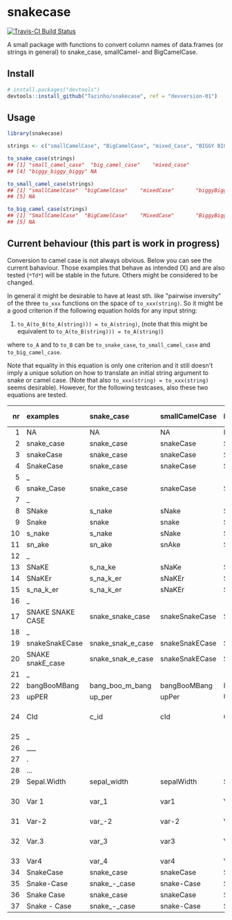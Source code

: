 snakecase
================

[![Travis-CI Build Status](https://travis-ci.org/Tazinho/snakecase.svg?branch=master)](https://travis-ci.org/Tazinho/snakecase)

A small package with functions to convert column names of data.frames (or strings in general) to snake\_case, smallCamel- and BigCamelCase.

Install
-------

``` r
# install.packages("devtools")
devtools::install_github("Tazinho/snakecase", ref = "devversion-01")
```

Usage
-----

``` r
library(snakecase)

strings <- c("smallCamelCase", "BigCamelCase", "mixed_Case", "BIGGY BIGGY BIGGY", NA)

to_snake_case(strings)
## [1] "small_camel_case"  "big_camel_case"    "mixed_case"       
## [4] "biggy_biggy_biggy" NA

to_small_camel_case(strings)
## [1] "smallCamelCase"  "bigCamelCase"    "mixedCase"       "biggyBiggyBiggy"
## [5] NA

to_big_camel_case(strings)
## [1] "SmallCamelCase"  "BigCamelCase"    "MixedCase"       "BiggyBiggyBiggy"
## [5] NA
```

Current behaviour (this part is work in progress)
-------------------------------------------------

Conversion to camel case is not always obvious. Below you can see the current bahaviour. Those examples that behave as intended (X) and are also tested (`*Td*`) will be stable in the future. Others might be considered to be changed.

In general it might be desirable to have at least sth. like "pairwise inversity" of the three `to_xxx` functions on the space of `to_xxx(string)`. So it might be a good criterion if the following equation holds for any input string:

1.  `to_A(to_B(to_A(string))) = to_A(string)`, (note that this might be equivalent to `to_A(to_B(string))) = to_A(string)`)

where `to_A` and to `to_B` can be `to_snake_case`, `to_small_camel_case` and `to_big_camel_case`.

Note that equality in this equation is only one criterion and it still doesn't imply a unique solution on how to translate an initial string argument to snake or camel case. (Note that also `to_xxx(string) = to_xxx(string)` seems desirable). However, for the following testcases, also these two equations are tested.

|   nr| examples          | snake\_case          | smallCamelCase | BigCamelCase   | As intended?       |
|----:|:------------------|:---------------------|:---------------|:---------------|:-------------------|
|    1| NA                | NA                   | NA             | NA             | \*Td\*, X          |
|    2| snake\_case       | snake\_case          | snakeCase      | SnakeCase      | \*Td\*, X          |
|    3| snakeCase         | snake\_case          | snakeCase      | SnakeCase      | \*Td\*, X          |
|    4| SnakeCase         | snake\_case          | snakeCase      | SnakeCase      | \*Td\*, X          |
|    5| \_                |                      |                |                |                    |
|    6| snake\_Case       | snake\_case          | snakeCase      | SnakeCase      | \*Td\*, X          |
|    7| \_                |                      |                |                |                    |
|    8| SNake             | s\_nake              | sNake          | SNake          | \*Td\*, ?          |
|    9| Snake             | snake                | snake          | Snake          | \*Td\*, X          |
|   10| s\_nake           | s\_nake              | sNake          | SNake          | \*Td\*, X          |
|   11| sn\_ake           | sn\_ake              | snAke          | SnAke          | \*Td\*, X          |
|   12| \_                |                      |                |                |                    |
|   13| SNaKE             | s\_na\_ke            | sNaKe          | SNaKe          | \*Td\*, ?          |
|   14| SNaKEr            | s\_na\_k\_er         | sNaKEr         | SNaKEr         | \*Td\*, ?          |
|   15| s\_na\_k\_er      | s\_na\_k\_er         | sNaKEr         | SNaKEr         | \*Td\*, X          |
|   16| \_                |                      |                |                |                    |
|   17| SNAKE SNAKE CASE  | snake\_snake\_case   | snakeSnakeCase | SnakeSnakeCase | X \*Td\*           |
|   18| \_                |                      |                |                |                    |
|   19| snakeSnakECase    | snake\_snak\_e\_case | snakeSnakECase | SnakeSnakECase | , \*Td\*           |
|   20| SNAKE snakE\_case | snake\_snak\_e\_case | snakeSnakECase | SnakeSnakECase | \_ ?               |
|   21| \_                |                      |                |                |                    |
|   22| bangBooMBang      | bang\_boo\_m\_bang   | bangBooMBang   | BangBooMBang   | \_ X               |
|   23| upPER             | up\_per              | upPer          | UpPer          | \_ X               |
|   24| CId               | c\_id                | cId            | CId            | \_ ? (maybe c\_id) |
|   25| \_                |                      |                |                | \_ ?               |
|   26| \_\_\_            |                      |                |                | \_ ?               |
|   27| .                 |                      |                |                | \_ ?               |
|   28| ...               |                      |                |                | \_ ?               |
|   29| Sepal.Width       | sepal\_width         | sepalWidth     | SepalWidth     | \_ X               |
|   30| Var 1             | var\_1               | var1           | Var1           | \_ ? (maybe var1)  |
|   31| Var-2             | var\_-2              | var-2          | Var-2          | \_ ?               |
|   32| Var.3             | var\_3               | var3           | Var3           | \_ ? (maybe var3)  |
|   33| Var4              | var\_4               | var4           | Var4           | \_ X               |
|   34| SnakeCase         | snake\_case          | snakeCase      | SnakeCase      |                    |
|   35| Snake-Case        | snake\_-\_case       | snake-Case     | Snake-Case     |                    |
|   36| Snake Case        | snake\_case          | snakeCase      | SnakeCase      |                    |
|   37| Snake - Case      | snake\_-\_case       | snake-Case     | Snake-Case     |                    |
